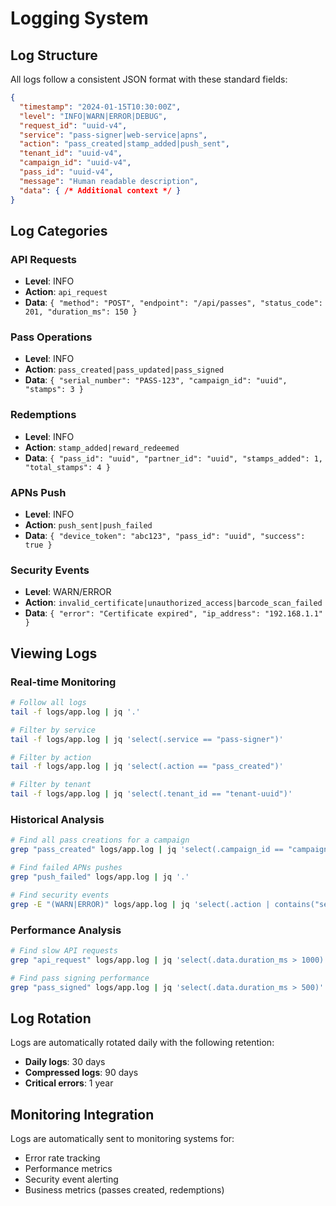 # Logging System

## Log Structure

All logs follow a consistent JSON format with these standard fields:

```json
{
  "timestamp": "2024-01-15T10:30:00Z",
  "level": "INFO|WARN|ERROR|DEBUG",
  "request_id": "uuid-v4",
  "service": "pass-signer|web-service|apns",
  "action": "pass_created|stamp_added|push_sent",
  "tenant_id": "uuid-v4",
  "campaign_id": "uuid-v4",
  "pass_id": "uuid-v4",
  "message": "Human readable description",
  "data": { /* Additional context */ }
}
```

## Log Categories

### API Requests
- **Level**: INFO
- **Action**: `api_request`
- **Data**: `{ "method": "POST", "endpoint": "/api/passes", "status_code": 201, "duration_ms": 150 }`

### Pass Operations
- **Level**: INFO
- **Action**: `pass_created|pass_updated|pass_signed`
- **Data**: `{ "serial_number": "PASS-123", "campaign_id": "uuid", "stamps": 3 }`

### Redemptions
- **Level**: INFO
- **Action**: `stamp_added|reward_redeemed`
- **Data**: `{ "pass_id": "uuid", "partner_id": "uuid", "stamps_added": 1, "total_stamps": 4 }`

### APNs Push
- **Level**: INFO
- **Action**: `push_sent|push_failed`
- **Data**: `{ "device_token": "abc123", "pass_id": "uuid", "success": true }`

### Security Events
- **Level**: WARN/ERROR
- **Action**: `invalid_certificate|unauthorized_access|barcode_scan_failed`
- **Data**: `{ "error": "Certificate expired", "ip_address": "192.168.1.1" }`

## Viewing Logs

### Real-time Monitoring
```bash
# Follow all logs
tail -f logs/app.log | jq '.'

# Filter by service
tail -f logs/app.log | jq 'select(.service == "pass-signer")'

# Filter by action
tail -f logs/app.log | jq 'select(.action == "pass_created")'

# Filter by tenant
tail -f logs/app.log | jq 'select(.tenant_id == "tenant-uuid")'
```

### Historical Analysis
```bash
# Find all pass creations for a campaign
grep "pass_created" logs/app.log | jq 'select(.campaign_id == "campaign-uuid")'

# Find failed APNs pushes
grep "push_failed" logs/app.log | jq '.'

# Find security events
grep -E "(WARN|ERROR)" logs/app.log | jq 'select(.action | contains("security"))'
```

### Performance Analysis
```bash
# Find slow API requests
grep "api_request" logs/app.log | jq 'select(.data.duration_ms > 1000)'

# Find pass signing performance
grep "pass_signed" logs/app.log | jq 'select(.data.duration_ms > 500)'
```

## Log Rotation

Logs are automatically rotated daily with the following retention:
- **Daily logs**: 30 days
- **Compressed logs**: 90 days
- **Critical errors**: 1 year

## Monitoring Integration

Logs are automatically sent to monitoring systems for:
- Error rate tracking
- Performance metrics
- Security event alerting
- Business metrics (passes created, redemptions)

